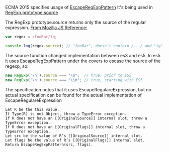 

ECMA 2015 specifies usage of [EscapeRegExpPattern](http://www.ecma-international.org/ecma-262/6.0/index.html#sec-escaperegexppattern)
It's being used in [RegExp.prototype.source](http://www.ecma-international.org/ecma-262/6.0/index.html#sec-get-regexp.prototype.source)

The RegExp.prototype.source returns only the source of the regular expression.
[From Mozilla JS Reference:](https://developer.mozilla.org/en-US/docs/Web/JavaScript/Reference/Global_Objects/RegExp/source)
```js
var regex = /fooBar/ig;

console.log(regex.source); // "fooBar", doesn't contain /.../ and "ig".
```

The source function changed implementation between es3 and es5. 
In es5 it uses EscapeRegExpPattern under the covers to escase the source of the regexp, so:
```js
new RegExp('\n').source === "\n";  // true, prior to ES5
new RegExp('\n').source === "\\n"; // true, starting with ES5
```

The specification notes that it uses EscapeRegulareExpression, but no actual specification can be found for the actual implementation of EscapeRegulareExpression

    Let R be the this value.
    If Type(R) is not Object, throw a TypeError exception.
    If R does not have an [[OriginalSource]] internal slot, throw a TypeError exception.
    If R does not have an [[OriginalFlags]] internal slot, throw a TypeError exception.
    Let src be the value of R’s [[OriginalSource]] internal slot.
    Let flags be the value of R’s [[OriginalFlags]] internal slot.
    Return EscapeRegExpPattern(src, flags).

